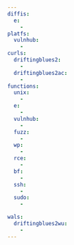 ```yaml
---
diffis:
  e:
    -
platfs:
  vulnhub:
    -
curls:
  driftingblues2:
    -
  driftingblues2ac:
    -
functions:
  unix:
    -
  e:
    -
  vulnhub:
    -
  fuzz:
    -
  wp:
    -
  rce:
    -
  bf:
    -
  ssh:
    -
  sudo:
    -

wals:
  driftingblues2wu:
    -
---
```

